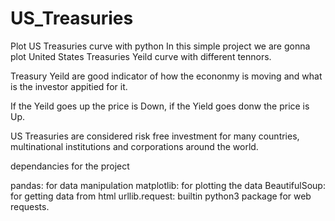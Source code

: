 # US_Treasuries
Plot US Treasuries curve with python
In this simple project we are gonna plot United States Treasuries Yeild curve with different tennors.


Treasury Yeild are good indicator of how the econonmy is moving and what is the investor appitied for it.

If the Yeild goes up the price is Down, if the Yield goes donw the price is Up.

US Treasuries are considered risk free investment for many countries, multinational institutions and corporations around the world. 

dependancies for the project

pandas: for data manipulation 
matplotlib: for plotting the data
BeautifulSoup: for getting data from html 
urllib.request: builtin python3 package for web requests.  

